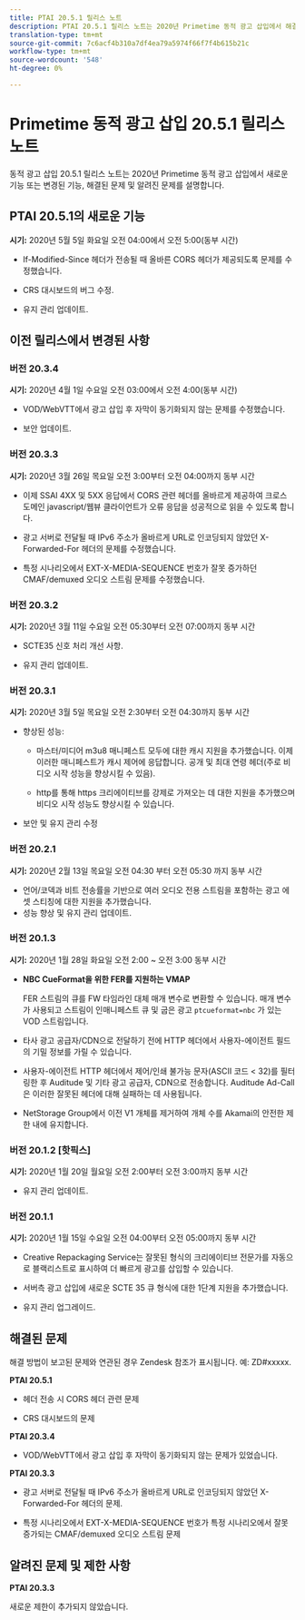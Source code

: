 ```yaml
---
title: PTAI 20.5.1 릴리스 노트
description: PTAI 20.5.1 릴리스 노트는 2020년 Primetime 동적 광고 삽입에서 해결되고 알려진 문제를 담고 있습니다.
translation-type: tm+mt
source-git-commit: 7c6acf4b310a7df4ea79a5974f66f7f4b615b21c
workflow-type: tm+mt
source-wordcount: '548'
ht-degree: 0%

---
```



# Primetime 동적 광고 삽입 20.5.1 릴리스 노트

동적 광고 삽입 20.5.1 릴리스 노트는 2020년 Primetime 동적 광고 삽입에서 새로운 기능 또는 변경된 기능, 해결된 문제 및 알려진 문제를 설명합니다.

## PTAI 20.5.1의 새로운 기능

**시기:** 2020년 5월 5일 화요일 오전 04:00에서 오전 5:00(동부 시간)

* If-Modified-Since 헤더가 전송될 때 올바른 CORS 헤더가 제공되도록 문제를 수정했습니다.

* CRS 대시보드의 버그 수정.

* 유지 관리 업데이트.

## 이전 릴리스에서 변경된 사항

### 버전 20.3.4

**시기:** 2020년 4월 1일 수요일 오전 03:00에서 오전 4:00(동부 시간)

* VOD/WebVTT에서 광고 삽입 후 자막이 동기화되지 않는 문제를 수정했습니다.

* 보안 업데이트.

### 버전 20.3.3

**시기:** 2020년 3월 26일 목요일 오전 3:00부터 오전 04:00까지 동부 시간

* 이제 SSAI 4XX 및 5XX 응답에서 CORS 관련 헤더를 올바르게 제공하여 크로스 도메인 javascript/웹뷰 클라이언트가 오류 응답을 성공적으로 읽을 수 있도록 합니다.

* 광고 서버로 전달될 때 IPv6 주소가 올바르게 URL로 인코딩되지 않았던 X-Forwarded-For 헤더의 문제를 수정했습니다.

* 특정 시나리오에서 EXT-X-MEDIA-SEQUENCE 번호가 잘못 증가하던 CMAF/demuxed 오디오 스트림 문제를 수정했습니다.

### 버전 20.3.2

**시기:** 2020년 3월 11일 수요일 오전 05:30부터 오전 07:00까지 동부 시간

* SCTE35 신호 처리 개선 사항.

* 유지 관리 업데이트.

### 버전 20.3.1

**시기:** 2020년 3월 5일 목요일 오전 2:30부터 오전 04:30까지 동부 시간

* 향상된 성능:

   * 마스터/미디어 m3u8 매니페스트 모두에 대한 캐시 지원을 추가했습니다. 이제 이러한 매니페스트가 캐시 제어에 응답합니다. 공개 및 최대 연령 헤더(주로 비디오 시작 성능을 향상시킬 수 있음).

   * http를 통해 https 크리에이티브를 강제로 가져오는 데 대한 지원을 추가했으며 비디오 시작 성능도 향상시킬 수 있습니다.

* 보안 및 유지 관리 수정

### 버전 20.2.1

**시기:** 2020년 2월 13일 목요일 오전 04:30 부터 오전 05:30 까지 동부 시간

* 언어/코덱과 비트 전송률을 기반으로 여러 오디오 전용 스트림을 포함하는 광고 에셋 스티칭에 대한 지원을 추가했습니다.
* 성능 향상 및 유지 관리 업데이트.

### 버전 20.1.3

**시기:** 2020년 1월 28일 화요일 오전 2:00 ~ 오전 3:00 동부 시간

* **NBC CueFormat을 위한 FER를 지원하는 VMAP**

   FER 스트림의 큐를 FW 타임라인 대체 매개 변수로 변환할 수 있습니다. 매개 변수가 사용되고 스트림이 인매니페스트 큐 및 굽은 광고 `ptcueformat=nbc` 가 있는 VOD 스트림입니다.

* 타사 광고 공급자/CDN으로 전달하기 전에 HTTP 헤더에서 사용자-에이전트 필드의 기밀 정보를 가릴 수 있습니다.

* 사용자-에이전트 HTTP 헤더에서 제어/인쇄 불가능 문자(ASCII 코드 &lt; 32)를 필터링한 후 Auditude 및 기타 광고 공급자, CDN으로 전송합니다. Auditude Ad-Call은 이러한 잘못된 헤더에 대해 실패하는 데 사용됩니다.

* NetStorage Group에서 이전 V1 개체를 제거하여 개체 수를 Akamai의 안전한 제한 내에 유지합니다.

### 버전 20.1.2 [핫픽스]

**시기:** 2020년 1월 20일 월요일 오전 2:00부터 오전 3:00까지 동부 시간

* 유지 관리 업데이트.

### 버전 20.1.1

**시기:** 2020년 1월 15일 수요일 오전 04:00부터 오전 05:00까지 동부 시간

* Creative Repackaging Service는 잘못된 형식의 크리에이티브 전문가를 자동으로 블랙리스트로 표시하여 더 빠르게 광고를 삽입할 수 있습니다.

* 서버측 광고 삽입에 새로운 SCTE 35 큐 형식에 대한 1단계 지원을 추가했습니다.

* 유지 관리 업그레이드.

## 해결된 문제

해결 방법이 보고된 문제와 연관된 경우 Zendesk 참조가 표시됩니다. 예: ZD#xxxxx.

**PTAI 20.5.1**

* 헤더 전송 시 CORS 헤더 관련 문제

* CRS 대시보드의 문제

**PTAI 20.3.4**

* VOD/WebVTT에서 광고 삽입 후 자막이 동기화되지 않는 문제가 있었습니다.

**PTAI 20.3.3**

* 광고 서버로 전달될 때 IPv6 주소가 올바르게 URL로 인코딩되지 않았던 X-Forwarded-For 헤더의 문제.

* 특정 시나리오에서 EXT-X-MEDIA-SEQUENCE 번호가 특정 시나리오에서 잘못 증가되는 CMAF/demuxed 오디오 스트림 문제

## 알려진 문제 및 제한 사항

**PTAI 20.3.3**

새로운 제한이 추가되지 않았습니다.
